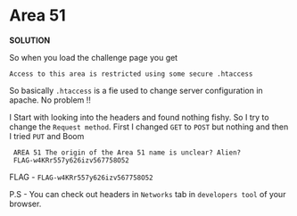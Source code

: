 # Area 51

__SOLUTION__

So when you load the challenge page you get

```
Access to this area is restricted using some secure .htaccess
```

So basically `.htaccess` is a fie used to change server configuration in apache. No problem !!

I Start with looking into the headers and found nothing fishy. So I try to change the `Request method`.
First I changed `GET` to `POST` but nothing and then I tried `PUT` and Boom

```
 AREA 51 The origin of the Area 51 name is unclear? Alien?
 FLAG-w4KRr557y626izv567758O52
```

FLAG - `FLAG-w4KRr557y626izv567758O52`

P.S - You can check out headers in `Networks` tab in `developers tool` of your browser.
